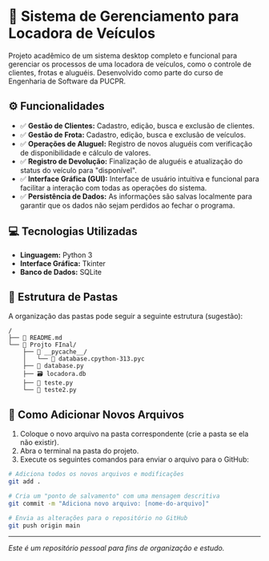 # 🚗 Sistema de Gerenciamento para Locadora de Veículos

Projeto acadêmico de um sistema desktop completo e funcional para gerenciar os processos de uma locadora de veículos, como o controle de clientes, frotas e aluguéis. Desenvolvido como parte do curso de Engenharia de Software da PUCPR.

## ⚙️ Funcionalidades

- ✅ **Gestão de Clientes:** Cadastro, edição, busca e exclusão de clientes.
- ✅ **Gestão de Frota:** Cadastro, edição, busca e exclusão de veículos.
- ✅ **Operações de Aluguel:** Registro de novos aluguéis com verificação de disponibilidade e cálculo de valores.
- ✅ **Registro de Devolução:** Finalização de aluguéis e atualização do status do veículo para "disponível".
- ✅ **Interface Gráfica (GUI):** Interface de usuário intuitiva e funcional para facilitar a interação com todas as operações do sistema.
- ✅ **Persistência de Dados:** As informações são salvas localmente para garantir que os dados não sejam perdidos ao fechar o programa.

## 💻 Tecnologias Utilizadas

- **Linguagem:** Python 3
- **Interface Gráfica:** Tkinter
- **Banco de Dados:** SQLite

## 📂 Estrutura de Pastas

A organização das pastas pode seguir a seguinte estrutura (sugestão):

```
/
├── 📄 README.md
└── 📁 Projto FInal/
    ├── 📁 __pycache__/
    │   └── 📄 database.cpython-313.pyc
    ├── 🐍 database.py
    ├── 🗃️ locadora.db
    ├── 🐍 teste.py
    └── 🐍 teste2.py

```

## 🚀 Como Adicionar Novos Arquivos

1.  Coloque o novo arquivo na pasta correspondente (crie a pasta se ela não existir).
2.  Abra o terminal na pasta do projeto.
3.  Execute os seguintes comandos para enviar o arquivo para o GitHub:

```bash
# Adiciona todos os novos arquivos e modificações
git add .

# Cria um "ponto de salvamento" com uma mensagem descritiva
git commit -m "Adiciona novo arquivo: [nome-do-arquivo]"

# Envia as alterações para o repositório no GitHub
git push origin main
```

---

*Este é um repositório pessoal para fins de organização e estudo.*
